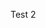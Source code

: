 <!--
  Title: Test 2
  Description: Lorem ipsum dolor sit amet, consectetur adipiscing elit, sed do eiusmod tempor incididunt ut labore et dolore magna aliqua.
  Image: http://img07.deviantart.net/3bfb/i/2009/336/7/3/scenery_by_woanling.jpg
-->

Test 2
